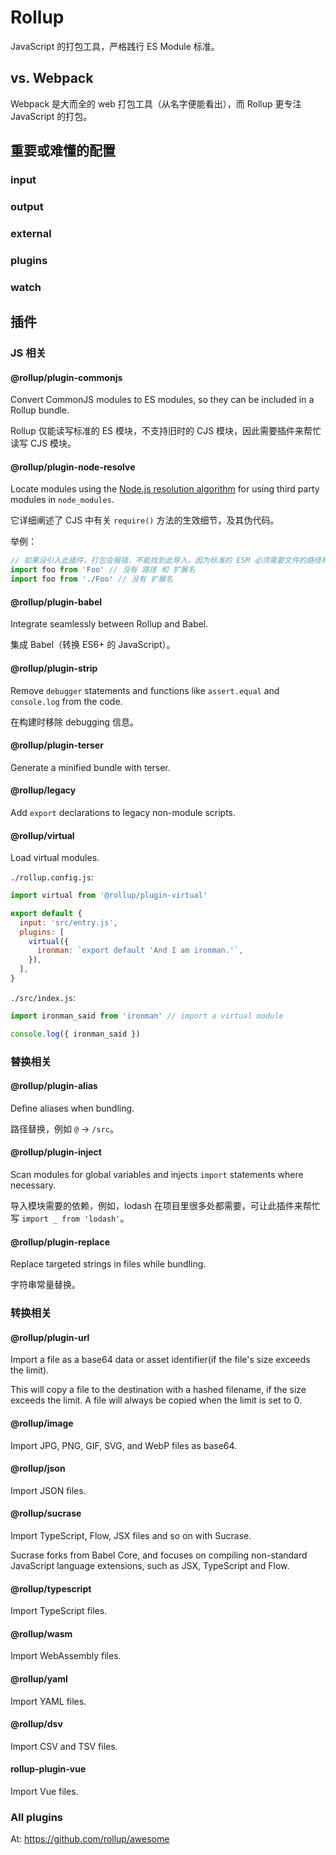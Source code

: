 # Rollup

JavaScript 的打包工具，严格践行 ES Module 标准。

## vs. Webpack

Webpack 是大而全的 web 打包工具（从名字便能看出），而 Rollup 更专注 JavaScript 的打包。

## 重要或难懂的配置

### input

### output

### external

### plugins

### watch

## 插件

### JS 相关

#### @rollup/plugin-commonjs

Convert CommonJS modules to ES modules, so they can be included in a Rollup bundle.

Rollup 仅能读写标准的 ES 模块，不支持旧时的 CJS 模块，因此需要插件来帮忙读写 CJS 模块。

#### @rollup/plugin-node-resolve

Locate modules using the [Node.js resolution algorithm](https://nodejs.org/api/modules.html#modules_all_together) for using third party modules in `node_modules`.

它详细阐述了 CJS 中有关 `require()` 方法的生效细节，及其伪代码。

举例：

```js
// 如果没引入此插件，打包会报错，不能找到此导入，因为标准的 ESM 必须需要文件的路径和扩展名
import foo from 'Foo' // 没有 路径 和 扩展名
import foo from './Foo' // 没有 扩展名
```

#### @rollup/plugin-babel

Integrate seamlessly between Rollup and Babel.

集成 Babel（转换 ES6+ 的 JavaScript）。

#### @rollup/plugin-strip

Remove `debugger` statements and functions like `assert.equal` and `console.log` from the code.

在构建时移除 debugging 信息。

#### @rollup/plugin-terser

Generate a minified bundle with terser.

#### @rollup/legacy

Add `export` declarations to legacy non-module scripts.

#### @rollup/virtual

Load virtual modules.

`./rollup.config.js`:

```js
import virtual from '@rollup/plugin-virtual'

export default {
  input: 'src/entry.js',
  plugins: [
    virtual({
      ironman: `export default 'And I am ironman.'`,
    }),
  ],
}
```

`./src/index.js`:

```js
import ironman_said from 'ironman' // import a virtual module

console.log({ ironman_said })
```

### 替换相关

#### @rollup/plugin-alias

Define aliases when bundling.

路径替换，例如 `@` -> `/src`。

#### @rollup/plugin-inject

Scan modules for global variables and injects `import` statements where necessary.

导入模块需要的依赖，例如，lodash 在项目里很多处都需要，可让此插件来帮忙写 `import _ from 'lodash'`。

#### @rollup/plugin-replace

Replace targeted strings in files while bundling.

字符串常量替换。

### 转换相关

#### @rollup/plugin-url

Import a file as a base64 data or asset identifier(if the file's size exceeds the limit).

This will copy a file to the destination with a hashed filename, if the size exceeds the limit. A file will always be copied when the limit is set to 0.

#### @rollup/image

Import JPG, PNG, GIF, SVG, and WebP files as base64.

#### @rollup/json

Import JSON files.

#### @rollup/sucrase

Import TypeScript, Flow, JSX files and so on with Sucrase.

Sucrase forks from Babel Core, and focuses on compiling non-standard JavaScript language extensions, such as JSX, TypeScript and Flow.

#### @rollup/typescript

Import TypeScript files.

#### @rollup/wasm

Import WebAssembly files.

#### @rollup/yaml

Import YAML files.

#### @rollup/dsv

Import CSV and TSV files.

#### rollup-plugin-vue

Import Vue files.

### All plugins

At: <https://github.com/rollup/awesome>
